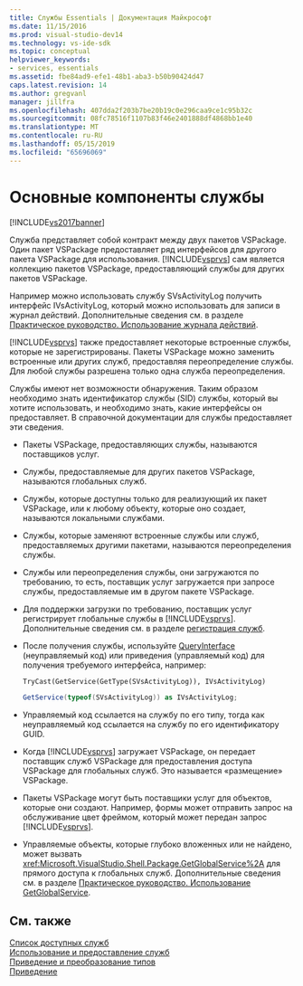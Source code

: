 ```yaml
---
title: Службы Essentials | Документация Майкрософт
ms.date: 11/15/2016
ms.prod: visual-studio-dev14
ms.technology: vs-ide-sdk
ms.topic: conceptual
helpviewer_keywords:
- services, essentials
ms.assetid: fbe84ad9-efe1-48b1-aba3-b50b90424d47
caps.latest.revision: 14
ms.author: gregvanl
manager: jillfra
ms.openlocfilehash: 407dda2f203b7be20b19c0e296caa9ce1c95b32c
ms.sourcegitcommit: 08fc78516f1107b83f46e2401888df4868bb1e40
ms.translationtype: MT
ms.contentlocale: ru-RU
ms.lasthandoff: 05/15/2019
ms.locfileid: "65696069"
---
```

# <a name="service-essentials"></a>Основные компоненты службы
[!INCLUDE[vs2017banner](../../includes/vs2017banner.md)]

Служба представляет собой контракт между двух пакетов VSPackage. Один пакет VSPackage предоставляет ряд интерфейсов для другого пакета VSPackage для использования. [!INCLUDE[vsprvs](../../includes/vsprvs-md.md)] сам является коллекцию пакетов VSPackage, предоставляющий службы для других пакетов VSPackage.  
  
 Например можно использовать службу SVsActivityLog получить интерфейс IVsActivityLog, который можно использовать для записи в журнал действий. Дополнительные сведения см. в разделе [Практическое руководство. Использование журнала действий](../../extensibility/how-to-use-the-activity-log.md).  
  
 [!INCLUDE[vsprvs](../../includes/vsprvs-md.md)] также предоставляет некоторые встроенные службы, которые не зарегистрированы. Пакеты VSPackage можно заменить встроенные или других служб, предоставляя переопределение службы. Для любой службы разрешена только одна служба переопределения.  
  
 Службы имеют нет возможности обнаружения. Таким образом необходимо знать идентификатор службы (SID) службы, который вы хотите использовать, и необходимо знать, какие интерфейсы он предоставляет. В справочной документации для службы предоставляет эти сведения.  
  
- Пакеты VSPackage, предоставляющих службы, называются поставщиков услуг.  
  
- Службы, предоставляемые для других пакетов VSPackage, называются глобальных служб.  
  
- Службы, которые доступны только для реализующий их пакет VSPackage, или к любому объекту, которые оно создает, называются локальными службами.  
  
- Службы, которые заменяют встроенные службы или служб, предоставляемых другими пакетами, называются переопределения службы.  
  
- Службы или переопределения службы, они загружаются по требованию, то есть, поставщик услуг загружается при запросе службы, предоставляемые им в другом пакете VSPackage.  
  
- Для поддержки загрузки по требованию, поставщик услуг регистрирует глобальные службы в [!INCLUDE[vsprvs](../../includes/vsprvs-md.md)]. Дополнительные сведения см. в разделе [регистрация служб](../../misc/registering-services.md).  
  
- После получения службы, используйте [QueryInterface](https://msdn.microsoft.com/library/62fce95e-aafa-4187-b50b-e6611b74c3b3) (неуправляемый код) или приведения (управляемый код) для получения требуемого интерфейса, например:  
  
    ```vb  
    TryCast(GetService(GetType(SVsActivityLog)), IVsActivityLog)  
    ```  
  
    ```csharp  
    GetService(typeof(SVsActivityLog)) as IVsActivityLog;  
  
    ```  
  
- Управляемый код ссылается на службу по его типу, тогда как неуправляемый код ссылается на службу по его идентификатору GUID.  
  
- Когда [!INCLUDE[vsprvs](../../includes/vsprvs-md.md)] загружает VSPackage, он передает поставщик служб VSPackage для предоставления доступа VSPackage для глобальных служб. Это называется «размещение» VSPackage.  
  
- Пакеты VSPackage могут быть поставщики услуг для объектов, которые они создают. Например, формы может отправить запрос на обслуживание цвет фреймом, который может передан запрос [!INCLUDE[vsprvs](../../includes/vsprvs-md.md)].  
  
- Управляемые объекты, которые глубоко вложенных или не найдено, может вызвать <xref:Microsoft.VisualStudio.Shell.Package.GetGlobalService%2A> для прямого доступа к глобальных служб. Дополнительные сведения см. в разделе [Практическое руководство. Использование GetGlobalService](../../misc/how-to-use-getglobalservice.md).  
  
## <a name="see-also"></a>См. также  
 [Список доступных служб](../../extensibility/internals/list-of-available-services.md)   
 [Использование и предоставление служб](../../extensibility/using-and-providing-services.md)   
 [Приведение и преобразование типов](https://msdn.microsoft.com/library/568df58a-d292-4b55-93ba-601578722878)   
 [Приведение](https://msdn.microsoft.com/library/3dbeb06e-2f4b-4693-832d-624bc8ec95de)
